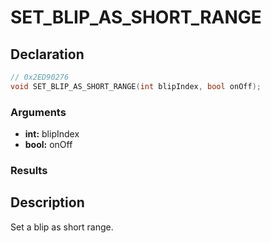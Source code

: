 # SET_BLIP_AS_SHORT_RANGE

## Declaration
```cpp
// 0x2ED90276
void SET_BLIP_AS_SHORT_RANGE(int blipIndex, bool onOff);
```

### Arguments
- **int:** blipIndex
- **bool:** onOff

### Results

## Description
Set a blip as short range.
